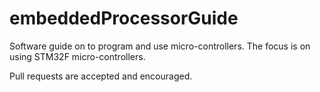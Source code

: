 # embeddedProcessorGuide
Software guide on to program and use micro-controllers.  The focus is on using STM32F micro-controllers.<br>

Pull requests are accepted and encouraged.


